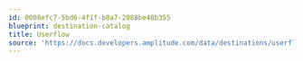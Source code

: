 ```yaml
---
id: 0008efc7-5bd6-4f1f-b8a7-2088be40b355
blueprint: destination-catalog
title: Userflow
source: 'https://docs.developers.amplitude.com/data/destinations/userflow'
---
```

